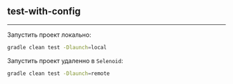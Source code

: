 ## test-with-config
___
Запустить проект локально:
```bash
gradle clean test -Dlaunch=local
```

Запустить проект удаленно в `Selenoid`:
```bash
gradle clean test -Dlaunch=remote
```
